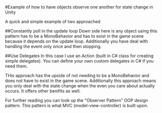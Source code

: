 #Example of how to have objects observe one another for state change in Unity

A quick and simple example of two approached

##Constantly poll in the update loop
Down side here is any object using this pattern has to be a MonoBehavior and has to exist in the game scene because it depends on the update loop. Additionally you have deal with handling the event only once and then stopping.

##Use Delegates
In this case I use an Action (built in C# class for creating simple delegates). You can define your own custom delegates in C# if you need them.

THis approach has the upside of not needing to be a MonoBehavior and does not have to exist in the game scene. Additionally this approach means you only deal with the state change when the even you care about actually occurs. It offers other benifits as well. 

For further reading you can look up the "Observer Pattern" OOP design pattern. This pattern is what MVC (model-view-controller) is built upon.
